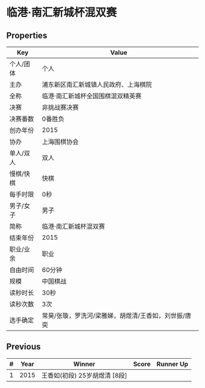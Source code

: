 # 临港·南汇新城杯混双赛

## Properties

| Key | Value |
| --- | ----- |
| 个人/团体 | 个人 |
| 主办 | 浦东新区南汇新城镇人民政府、上海棋院 |
| 全称 | 临港·南汇新城杯全国围棋混双精英赛 |
| 决赛 | 非挑战赛决赛 |
| 决赛番数 | 0番胜负 |
| 创办年份 | 2015 |
| 协办 | 上海围棋协会 |
| 单人/双人 | 双人 |
| 慢棋/快棋 | 快棋 |
| 每手时限 | 0秒 |
| 男子/女子 | 男子 |
| 简称 | 临港·南汇新城杯混双赛 |
| 结束年份 | 2015 |
| 职业/业余 | 职业 |
| 自由时间 | 60分钟 |
| 规模 | 中国棋战 |
| 读秒时长 | 30秒 |
| 读秒次数 | 3次 |
| 选手确定 | 常昊/张璇，罗洗河/梁雅娣，胡煜清/王香如，刘世振/唐奕 |

## Previous

| # | Year | Winner | Score | Runner Up |
| --- | --- | --- | --- | --- |
| 1 | 2015 | 王香如(初段) 25岁胡煜清 [8段] |  |  |

